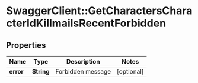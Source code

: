 # SwaggerClient::GetCharactersCharacterIdKillmailsRecentForbidden

## Properties
Name | Type | Description | Notes
------------ | ------------- | ------------- | -------------
**error** | **String** | Forbidden message | [optional] 



